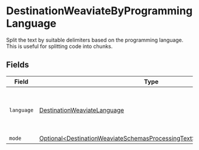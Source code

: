# DestinationWeaviateByProgrammingLanguage

Split the text by suitable delimiters based on the programming language. This is useful for splitting code into chunks.


## Fields

| Field                                                                                                                                                                  | Type                                                                                                                                                                   | Required                                                                                                                                                               | Description                                                                                                                                                            |
| ---------------------------------------------------------------------------------------------------------------------------------------------------------------------- | ---------------------------------------------------------------------------------------------------------------------------------------------------------------------- | ---------------------------------------------------------------------------------------------------------------------------------------------------------------------- | ---------------------------------------------------------------------------------------------------------------------------------------------------------------------- |
| `language`                                                                                                                                                             | [DestinationWeaviateLanguage](../../models/shared/DestinationWeaviateLanguage.md)                                                                                      | :heavy_check_mark:                                                                                                                                                     | Split code in suitable places based on the programming language                                                                                                        |
| `mode`                                                                                                                                                                 | [Optional\<DestinationWeaviateSchemasProcessingTextSplitterTextSplitterMode>](../../models/shared/DestinationWeaviateSchemasProcessingTextSplitterTextSplitterMode.md) | :heavy_minus_sign:                                                                                                                                                     | N/A                                                                                                                                                                    |
